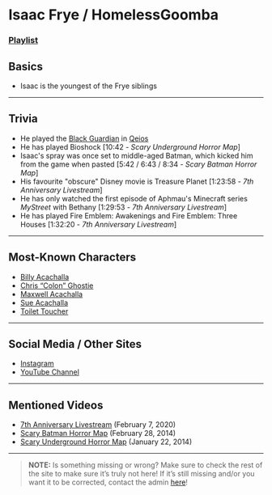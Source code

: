 # Isaac Frye / HomelessGoomba
### [Playlist](https://www.youtube.com/playlist?list=PLwljWXtmIKiT2CiL3mPL0IJQEaUG2MZ_f)

## Basics
- Isaac is the youngest of the Frye siblings

----

## Trivia
- He played the [Black Guardian](5.Characters/Qeios_Characters.md) in [Qeios](6.Series/Qeios.md)
- He has played Bioshock \[10:42 - *Scary Underground Horror Map*]
- Isaac's spray was once set to middle-aged Batman, which kicked him from the game when pasted \[5:42 / 6:43 / 8:34 - *Scary Batman Horror Map*]
- His favourite "obscure" Disney movie is Treasure Planet \[1:23:58 - *7th Anniversary Livestream*]
- He has only watched the first episode of Aphmau's Minecraft series *MyStreet* with Bethany \[1:29:53 - *7th Anniversary Livestream*]
- He has played Fire Emblem: Awakenings and Fire Emblem: Three Houses \[1:32:20 - *7th Anniversary Livestream*]

----

## Most-Known Characters
- [Billy Acachalla](5.Characters/Billy_Acachalla.md)
- [Chris “Colon” Ghostie](5.Characters/Chris_Colon_Ghostie.md)
- [Maxwell Acachalla](5.Characters/Maxwell_Acachalla.md)
- [Sue Acachalla](5.Characters/Sue_Acachalla.md)
- [Toilet Toucher](5.Characters/Toilet_Toucher.md)

----

## Social Media / Other Sites
- [Instagram](https://instagram.com/homelessgoombashelter?igshid=1njt88hj687g5)
- [YouTube Channel](https://m.youtube.com/user/IsaacFrye)

----

## Mentioned Videos
- [7th Anniversary Livestream](https://youtu.be/GBFpW-t83Zs) \(February 7, 2020)
- [Scary Batman Horror Map](https://youtu.be/EB9US2_E0J8) \(February 28, 2014)
- [Scary Underground Horror Map](https://youtu.be/Hd_KT6KbnHI) \(January 22, 2014)

----

> **NOTE:** Is something missing or wrong? Make sure to check the rest of the site to make sure it’s truly not here! If it’s still missing and/or you want it to be corrected, contact the admin [here](../chapter_2.md)!